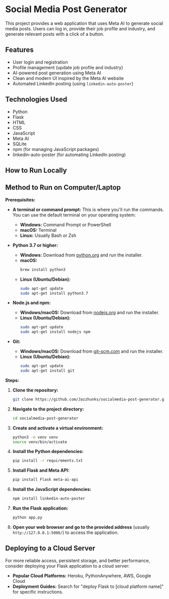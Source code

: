 # Social Media Post Generator

This project provides a web application that uses Meta AI to generate social media posts. Users can log in, provide their job profile and industry, and generate relevant posts with a click of a button.

## Features

*   User login and registration
*   Profile management (update job profile and industry)
*   AI-powered post generation using Meta AI
*   Clean and modern UI inspired by the Meta AI website
*   Automated LinkedIn posting (using `linkedin-auto-poster`)

## Technologies Used

*   Python
*   Flask
*   HTML
*   CSS
*   JavaScript
*   Meta AI
*   SQLite
*   npm (for managing JavaScript packages)
*   linkedin-auto-poster (for automating LinkedIn posting)

## How to Run Locally
## Method to Run on Computer/Laptop

**Prerequisites:**

* **A terminal or command prompt:** This is where you'll run the commands. You can use the default terminal on your operating system:
    * **Windows:** Command Prompt or PowerShell
    * **macOS:** Terminal
    * **Linux:**  Usually Bash or Zsh

* **Python 3.7 or higher:**
    * **Windows:** Download from [python.org](https://www.python.org/downloads/) and run the installer.
    * **macOS:**
        ```bash
        brew install python3 
        ```
    * **Linux (Ubuntu/Debian):**
        ```bash
        sudo apt-get update
        sudo apt-get install python3.7 
        ```

* **Node.js and npm:**
    * **Windows/macOS:** Download from [nodejs.org](https://nodejs.org/) and run the installer.
    * **Linux (Ubuntu/Debian):**
        ```bash
        sudo apt-get update
        sudo apt-get install nodejs npm
        ```

* **Git:** 
    * **Windows/macOS:** Download from [git-scm.com](https://git-scm.com/) and run the installer.
    * **Linux (Ubuntu/Debian):**
        ```bash
        sudo apt-get update
        sudo apt-get install git
        ```

**Steps:**

1.  **Clone the repository:**

    ```bash
    git clone https://github.com/Jazzhunks/socialmedia-post-generator.git
    ```

2.  **Navigate to the project directory:**

    ```bash
    cd socialmedia-post-generator
    ```

3.  **Create and activate a virtual environment:**

    ```bash
    python3 -m venv venv
    source venv/bin/activate
    ```

4.  **Install the Python dependencies:**

    ```bash
    pip install -r requirements.txt
    ```

5.  **Install Flask and Meta API:**

    ```bash
    pip install Flask meta-ai-api 
    ```

6.  **Install the JavaScript dependencies:**

    ```bash
    npm install linkedin-auto-poster 
    ```

7.  **Run the Flask application:**

    ```bash
    python app.py
    ```

8.  **Open your web browser and go to the provided address** (usually `http://127.0.0.1:5000/`) to access the application.


## Deploying to a Cloud Server

For more reliable access, persistent storage, and better performance, consider deploying your Flask application to a cloud server:

*   **Popular Cloud Platforms:** Heroku, PythonAnywhere, AWS, Google Cloud
*   **Deployment Guides:** Search for "deploy Flask to [cloud platform name]" for specific instructions.